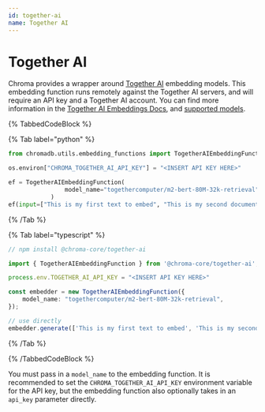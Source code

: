 ```yaml
---
id: together-ai
name: Together AI
---
```


# Together AI

Chroma provides a wrapper around [Together AI](https://www.together.ai/) embedding models. This embedding function runs remotely against the Together AI servers, and will require an API key and a Together AI account. You can find more information in the [Together AI Embeddings Docs](https://docs.together.ai/docs/embeddings-overview), and [supported models](https://docs.together.ai/docs/serverless-models#embedding-models).

{% TabbedCodeBlock %}

{% Tab label="python" %}

```python
from chromadb.utils.embedding_functions import TogetherAIEmbeddingFunction

os.environ["CHROMA_TOGETHER_AI_API_KEY"] = "<INSERT API KEY HERE>"

ef = TogetherAIEmbeddingFunction(
                model_name="togethercomputer/m2-bert-80M-32k-retrieval",
            )
ef(input=["This is my first text to embed", "This is my second document"])
```

{% /Tab %}

{% Tab label="typescript" %}

```typescript
// npm install @chroma-core/together-ai

import { TogetherAIEmbeddingFunction } from '@chroma-core/together-ai';

process.env.TOGETHER_AI_API_KEY = "<INSERT API KEY HERE>"

const embedder = new TogetherAIEmbeddingFunction({
    model_name: "togethercomputer/m2-bert-80M-32k-retrieval",
});

// use directly
embedder.generate(['This is my first text to embed', 'This is my second document']);
```

{% /Tab %}

{% /TabbedCodeBlock %}

You must pass in a `model_name` to the embedding function. It is recommended to set the `CHROMA_TOGETHER_AI_API_KEY` environment variable for the API key, but the embedding function also optionally takes in an `api_key` parameter directly.
